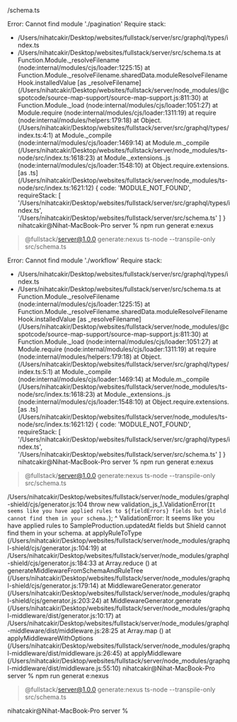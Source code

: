 /schema.ts

Error: Cannot find module './pagination'
Require stack:

- /Users/nihatcakir/Desktop/websites/fullstack/server/src/graphql/types/index.ts
- /Users/nihatcakir/Desktop/websites/fullstack/server/src/schema.ts
  at Function.Module.\_resolveFilename (node:internal/modules/cjs/loader:1225:15)
  at Function.Module.\_resolveFilename.sharedData.moduleResolveFilenameHook.installedValue [as _resolveFilename] (/Users/nihatcakir/Desktop/websites/fullstack/server/node_modules/@cspotcode/source-map-support/source-map-support.js:811:30)
  at Function.Module.\_load (node:internal/modules/cjs/loader:1051:27)
  at Module.require (node:internal/modules/cjs/loader:1311:19)
  at require (node:internal/modules/helpers:179:18)
  at Object.<anonymous> (/Users/nihatcakir/Desktop/websites/fullstack/server/src/graphql/types/index.ts:4:1)
  at Module.\_compile (node:internal/modules/cjs/loader:1469:14)
  at Module.m.\_compile (/Users/nihatcakir/Desktop/websites/fullstack/server/node_modules/ts-node/src/index.ts:1618:23)
  at Module.\_extensions..js (node:internal/modules/cjs/loader:1548:10)
  at Object.require.extensions.<computed> [as .ts] (/Users/nihatcakir/Desktop/websites/fullstack/server/node_modules/ts-node/src/index.ts:1621:12) {
  code: 'MODULE_NOT_FOUND',
  requireStack: [
  '/Users/nihatcakir/Desktop/websites/fullstack/server/src/graphql/types/index.ts',
  '/Users/nihatcakir/Desktop/websites/fullstack/server/src/schema.ts'
  ]
  }
  nihatcakir@Nihat-MacBook-Pro server % npm run generat
  e:nexus

> @fullstack/server@1.0.0 generate:nexus
> ts-node --transpile-only src/schema.ts

Error: Cannot find module './workflow'
Require stack:

- /Users/nihatcakir/Desktop/websites/fullstack/server/src/graphql/types/index.ts
- /Users/nihatcakir/Desktop/websites/fullstack/server/src/schema.ts
  at Function.Module.\_resolveFilename (node:internal/modules/cjs/loader:1225:15)
  at Function.Module.\_resolveFilename.sharedData.moduleResolveFilenameHook.installedValue [as _resolveFilename] (/Users/nihatcakir/Desktop/websites/fullstack/server/node_modules/@cspotcode/source-map-support/source-map-support.js:811:30)
  at Function.Module.\_load (node:internal/modules/cjs/loader:1051:27)
  at Module.require (node:internal/modules/cjs/loader:1311:19)
  at require (node:internal/modules/helpers:179:18)
  at Object.<anonymous> (/Users/nihatcakir/Desktop/websites/fullstack/server/src/graphql/types/index.ts:5:1)
  at Module.\_compile (node:internal/modules/cjs/loader:1469:14)
  at Module.m.\_compile (/Users/nihatcakir/Desktop/websites/fullstack/server/node_modules/ts-node/src/index.ts:1618:23)
  at Module.\_extensions..js (node:internal/modules/cjs/loader:1548:10)
  at Object.require.extensions.<computed> [as .ts] (/Users/nihatcakir/Desktop/websites/fullstack/server/node_modules/ts-node/src/index.ts:1621:12) {
  code: 'MODULE_NOT_FOUND',
  requireStack: [
  '/Users/nihatcakir/Desktop/websites/fullstack/server/src/graphql/types/index.ts',
  '/Users/nihatcakir/Desktop/websites/fullstack/server/src/schema.ts'
  ]
  }
  nihatcakir@Nihat-MacBook-Pro server % npm run generat
  e:nexus

> @fullstack/server@1.0.0 generate:nexus
> ts-node --transpile-only src/schema.ts

/Users/nihatcakir/Desktop/websites/fullstack/server/node_modules/graphql-shield/cjs/generator.js:104
throw new validation_js_1.ValidationError(`It seems like you have applied rules to ${fieldErrors} fields but Shield cannot find them in your schema.`);
^
ValidationError: It seems like you have applied rules to SampleProduction.updatedAt fields but Shield cannot find them in your schema.
at applyRuleToType (/Users/nihatcakir/Desktop/websites/fullstack/server/node_modules/graphql-shield/cjs/generator.js:104:19)
at /Users/nihatcakir/Desktop/websites/fullstack/server/node_modules/graphql-shield/cjs/generator.js:184:33
at Array.reduce (<anonymous>)
at generateMiddlewareFromSchemaAndRuleTree (/Users/nihatcakir/Desktop/websites/fullstack/server/node_modules/graphql-shield/cjs/generator.js:179:14)
at MiddlewareGenerator.generator (/Users/nihatcakir/Desktop/websites/fullstack/server/node_modules/graphql-shield/cjs/generator.js:203:24)
at MiddlewareGenerator.generate (/Users/nihatcakir/Desktop/websites/fullstack/server/node_modules/graphql-middleware/dist/generator.js:10:17)
at /Users/nihatcakir/Desktop/websites/fullstack/server/node_modules/graphql-middleware/dist/middleware.js:28:25
at Array.map (<anonymous>)
at applyMiddlewareWithOptions (/Users/nihatcakir/Desktop/websites/fullstack/server/node_modules/graphql-middleware/dist/middleware.js:26:45)
at applyMiddleware (/Users/nihatcakir/Desktop/websites/fullstack/server/node_modules/graphql-middleware/dist/middleware.js:55:10)
nihatcakir@Nihat-MacBook-Pro server % npm run generat
e:nexus

> @fullstack/server@1.0.0 generate:nexus
> ts-node --transpile-only src/schema.ts

nihatcakir@Nihat-MacBook-Pro server %
